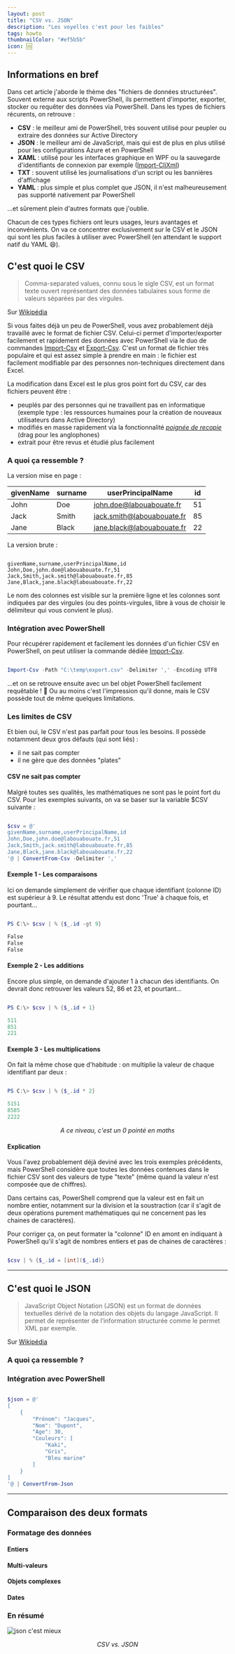 ```yaml
---
layout: post
title: "CSV vs. JSON"
description: "Les voyelles c'est pour les faibles"
tags: howto
thumbnailColor: "#ef5b5b"
icon: 🆚
---
```


## Informations en bref

Dans cet article j'aborde le thème des "fichiers de données structurées". Souvent externe aux scripts PowerShell, ils permettent d'importer, exporter, stocker ou requêter des données via PowerShell. Dans les types de fichiers récurents, on retrouve :

- **CSV** : le meilleur ami de PowerShell, très souvent utilisé pour peupler ou extraire des données sur Active Directory
- **JSON** : le meilleur ami de JavaScript, mais qui est de plus en plus utilisé pour les configurations Azure et en PowerShell
- **XAML** : utilisé pour les interfaces graphique en WPF ou la sauvegarde d'identifiants de connexion par exemple ([Import-CliXml](https://docs.microsoft.com/en-us/powershell/module/microsoft.powershell.utility/import-clixml))
- **TXT** : souvent utilisé les journalisations d'un script ou les bannières d'affichage
- **YAML** : plus simple et plus complet que JSON, il n'est malheureusement pas supporté nativement par PowerShell

...et sûrement plein d'autres formats que j'oublie.

Chacun de ces types fichiers ont leurs usages, leurs avantages et inconvénients. On va ce concentrer exclusivement sur le CSV et le JSON qui sont les plus faciles à utiliser avec PowerShell (en attendant le support natif du YAML 😄).

## C'est quoi le CSV

> Comma-separated values, connu sous le sigle CSV, est un format texte ouvert représentant des données tabulaires sous forme de valeurs séparées par des virgules.

Sur [Wikipédia](https://fr.wikipedia.org/wiki/Comma-separated_values)

Si vous faites déjà un peu de PowerShell, vous avez probablement déjà travaillé avec le format de fichier CSV. Celui-ci permet d'importer/exporter facilement et rapidement des données avec PowerShell via le duo de commandes [Import-Csv](https://docs.microsoft.com/powershell/module/microsoft.powershell.utility/import-csv) et [Export-Csv](https://docs.microsoft.com/powershell/module/microsoft.powershell.utility/export-csv). C'est un format de fichier très populaire et qui est assez simple à prendre en main : le fichier est facilement modifiable par des personnes non-techniques directement dans Excel.

La modification dans Excel est le plus gros point fort du CSV, car des fichiers peuvent être :

- peuplés par des personnes qui ne travaillent pas en informatique (exemple type : les ressources humaines pour la création de nouveaux utilisateurs dans Active Directory)
- modifiés en masse rapidement via la fonctionnalité *[poignée de recopie](https://support.microsoft.com/fr-fr/office/copier-une-formule-en-faisant-glisser-la-poign%C3%A9e-de-recopie-dans-excel-pour-mac-dd928259-622b-473f-9a33-83aa1a63e218)* (drag pour les anglophones)
- extrait pour être revus et étudié plus facilement

### A quoi ça ressemble ?

La version mise en page :

givenName | surname | userPrincipalName | id
--------- | ------- | ----------------- | --
John | Doe | john.doe@labouabouate.fr | 51
Jack | Smith | jack.smith@labouabouate.fr | 85
Jane | Black | jane.black@labouabouate.fr | 22

La version brute :

```

givenName,surname,userPrincipalName,id
John,Doe,john.doe@labouabouate.fr,51
Jack,Smith,jack.smith@labouabouate.fr,85
Jane,Black,jane.black@labouabouate.fr,22

```

Le nom des colonnes est visible sur la première ligne et les colonnes sont indiquées par des virgules (ou des points-virgules, libre à vous de choisir le délimiteur qui vous convient le plus).

### Intégration avec PowerShell

Pour récupérer rapidement et facilement les données d'un fichier CSV en PowerShell, on peut utiliser la commande dédiée [Import-Csv](https://docs.microsoft.com/en-us/powershell/module/microsoft.powershell.utility/import-csv).

```powershell

Import-Csv -Path "C:\temp\export.csv" -Delimiter ',' -Encoding UTF8

```

...et on se retrouve ensuite avec un bel objet PowerShell facilement requêtable ! 🙂 Ou au moins c'est l'impression qu'il donne, mais le CSV possède tout de même quelques limitations.

### Les limites de CSV

Et bien oui, le CSV n'est pas parfait pour tous les besoins. Il possède notamment deux gros défauts (qui sont liés) :

- il ne sait pas compter
- il ne gère que des données "plates"

#### CSV ne sait pas compter

Malgré toutes ses qualités, les mathématiques ne sont pas le point fort du CSV. Pour les exemples suivants, on va se baser sur la variable $CSV suivante :

```powershell

$csv = @'
givenName,surname,userPrincipalName,id
John,Doe,john.doe@labouabouate.fr,51
Jack,Smith,jack.smith@labouabouate.fr,85
Jane,Black,jane.black@labouabouate.fr,22
'@ | ConvertFrom-Csv -Delimiter ','

```

#### Exemple 1 - Les comparaisons

Ici on demande simplement de vérifier que chaque identifiant (colonne ID) est supérieur à 9. Le résultat attendu est donc 'True' à chaque fois, et pourtant...

```powershell

PS C:\> $csv | % {$_.id -gt 9}

False
False
False

```

#### Exemple 2 - Les additions

Encore plus simple, on demande d'ajouter 1 à chacun des identifiants. On devrait donc retrouver les valeurs 52, 86 et 23, et pourtant...

```powershell

PS C:\> $csv | % {$_.id + 1}

511
851
221

```

#### Exemple 3 - Les multiplications

On fait la même chose que d'habitude : on multiplie la valeur de chaque identifiant par deux :

```powershell

PS C:\> $csv | % {$_.id * 2}

5151
8585
2222

```

<div style="text-align: center">
  <i>A ce niveau, c'est un 0 pointé en maths</i>
</div>

#### Explication

Vous l'avez probablement déjà deviné avec les trois exemples précédents, mais PowerShell considère que toutes les données contenues dans le fichier CSV sont des valeurs de type "texte" (même quand la valeur n'est composée que de chiffres).

Dans certains cas, PowerShell comprend que la valeur est en fait un nombre entier, notamment sur la division et la soustraction (car il s'agit de deux opérations purement mathématiques qui ne concernent pas les chaines de caractères).

Pour corriger ça, on peut formater la "colonne" ID en amont en indiquant à PowerShell qu'il s'agit de nombres entiers et pas de chaines de caractères :

```powershell

$csv | % {$_.id = [int]($_.id)}

```

---

## C'est quoi le JSON

> JavaScript Object Notation (JSON) est un format de données textuelles dérivé de la notation des objets du langage JavaScript. Il permet de représenter de l’information structurée comme le permet XML par exemple.

Sur [Wikipédia](https://fr.wikipedia.org/wiki/JavaScript_Object_Notation)

### A quoi ça ressemble ?

### Intégration avec PowerShell

```powershell

$json = @'
[
    {
        "Prénom": "Jacques",
        "Nom": "Dupont",
        "Age": 30,
        "Couleurs": [
            "Kaki",
            "Gris",
            "Bleu marine"
        ]
    }
]
'@ | ConvertFrom-Json

```

---

## Comparaison des deux formats

### Formatage des données

#### Entiers

#### Multi-valeurs

#### Objets complexes

#### Dates

### En résumé

![json c'est mieux](https://i.kym-cdn.com/entries/icons/original/000/023/194/cover1.jpg)

<div style="text-align: center">
  <i>CSV vs. JSON</i>
</div>